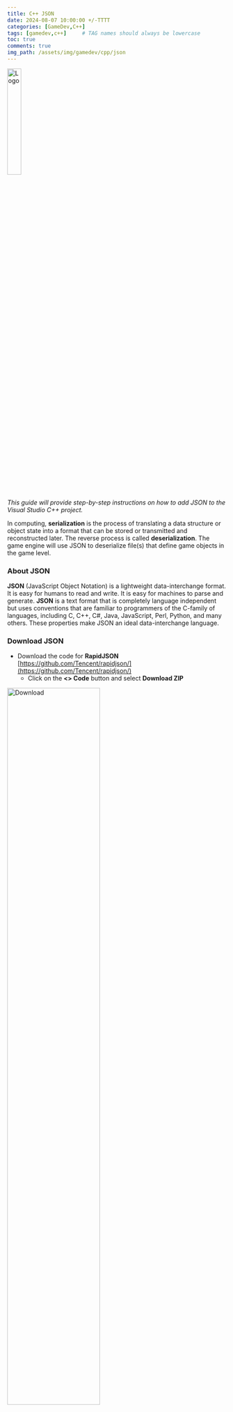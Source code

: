 ```yaml
---
title: C++ JSON
date: 2024-08-07 10:00:00 +/-TTTT
categories: [GameDev,C++]
tags: [gamedev,c++]     # TAG names should always be lowercase
toc: true
comments: true
img_path: /assets/img/gamedev/cpp/json
---
```


<div align="left">
<img src="json-logo.svg.png" alt="Logo" width="25%"/>
</div>

_This guide will provide step-by-step instructions on how to add JSON to the Visual Studio C++ project._

In computing, **serialization** is the process of translating a data structure or object state 
into a format that can be stored or transmitted and reconstructed later. 
The reverse process is called **deserialization**. The game engine will use JSON to deserialize file(s) that define game objects in the game level.

### About JSON ###
**JSON** (JavaScript Object Notation) is a lightweight data-interchange format. It is easy for humans to read and write. It is easy for machines to parse and generate. **JSON** is a text format that is completely language independent but uses conventions that are familiar to programmers of the C-family of languages, including C, C++, C#, Java, JavaScript, Perl, Python, and many others. These properties make JSON an ideal data-interchange language.

### Download JSON ###

+ Download the code for **RapidJSON** [https://github.com/Tencent/rapidjson/](https://github.com/Tencent/rapidjson/)  
  + Click on the **<> Code** button and select **Download ZIP** 
<div align="left">
<img src="json-github-download.jpg" alt="Download" width="65%"/>
</div>

+ Copy the .zip into the **ThirdParty** folder
+ Extract the ```rapidjson-master.zip``` file
+ Rename the extracted folder "rapidjson"
<div align="left">
<img src="json-zip.jpg" alt="Zip" width="65%"/>
</div>

+ Delete the ```rapidjson-master.zip``` file, it is not needed

### Add JSON to the Solution Project(s) ###
> If the **Solution** contains multiple **Projects**, the following steps will need to be done for each project. This is because each project needs the path to the JSON includes.
> <div align="left">
> <img src="json-projects.jpg" alt="Projects" width="75%"/>
> </div>
{: .prompt-warning }

> In the **Project Properties**, make sure that the **Configuration** is set to **All Configurations** and **Platform** is set to **All Platforms**.
> <div align="left">
> <img src="json-configuration.jpg" alt="Configurations" width="75%"/>
> </div>
{: .prompt-warning }

 
+ Add the directory of the FMOD include folder to the **Additional Include Directories**.
  + **Additional Include Directories** is located in **C/C++>General**.
  + Add ```$(SolutionDir)ThirdParty\rapidjson\include```

```
$(SolutionDir)ThirdParty\rapidjson\include
```
<div align="left">
<img src="json-include.jpg" alt="Include" width="75%"/>
</div>

### Create JSON File ###
+ In the **Build/Assets** folder create a text file called ```json.txt```
<div align="left">
<img src="json-file.jpg" alt="File" width="65%"/>
</div>
+ Open the file and add **JSON** data
```
{
	"name": "Raymond",
	"age": 44,
	"speed": 18.5,
	"isAwake": true,
	"position": [10, 20],
	"color": [1, 0, 0, 1]
}
```

+ The data is in a key, value format 
  + “key”: value
+ Using the key, the value can be retrieved

> _It is common to have the JSON file not correctly formatted. Use this page to verify your JSON file:_
> [https://jsonformatter.curiousconcept.com/](https://jsonformatter.curiousconcept.com/)
{: .prompt-tip }

+ Copy the contents of the **JSON** file and paste it into the page
+ Click **Process**
+ It will notify you of any errors if they exist
<div align="left">
<img src="json-formatter.jpg" alt="Formatter" width="65%"/>
</div>

### Create JSON Functions ###

+ Create a **Json.h** and **Json.cpp** in the **Core** filter, make sure the file is in the ```source/core``` folder
<div align="left">
<img src="json-files.jpg" alt="Json" width="75%"/>
</div>

#### Create JSON header (.h) ####
+ In the **Json.h** file, add code for the function declarations to load and read the **JSON** file
  + The functions are placed in a namespace to keep the function names in their own space

```
#include <string>
#include<rapidjson/document.h>

namespace Json
{
	bool Load(const std::string& filename, rapidjson::Document& document);
	bool Read(const rapidjson::Value& value, const std::string& name, int& data);
}
```

#### Create JSON source file (.cpp) ####
+ In the **Json.cpp** file, add code for the function definitions to load and read the **JSON** file

```
#include "Json.h"
#include "EFile.h"

#include <rapidjson/istreamwrapper.h>
#include <iostream>

namespace Json
{
    bool Load(const std::string& filename, rapidjson::Document& document)
    {
        // read the file into a string
        std::string buffer;
        if (!File::ReadFile(filename, buffer))
        {
            return false;
        }

        // convert the string into a json stream
        std::stringstream stream(buffer);
        rapidjson::IStreamWrapper istream(stream);

        // set the json document from the stream
        document.ParseStream(istream);
        // check if the parse was successful
        if (!document.IsObject())
        {
            std::cerr << "Could not parse Json: " << filename << std::endl;
            return false;
        }

        return true;
    }

    bool Read(const rapidjson::Value& value, const std::string& name, int& data)
    {
        // check if the value has the "<name>" and the correct data type
        if (!value.HasMember(name.c_str()) || !value[name.c_str()].IsInt())
        {
            std::cerr << "Could not read Json value: " << name << std::endl;
            return false;
        }

        // get the data
        data = value[name.c_str()].GetInt();

        return true;
    }
}
```

+ Include the **Json.h## in the Engine.h
  + Keep the include with the other Core includes

```
#include "Core/Json.h"
```

### Load and Read JSON in Main() ###
+ In the Main.cpp main() function, add the code to read the **JSON** data 

```
// !! this code is not neccessary, it just shows the contents of the file !!
std::string buffer;
File::ReadFile("json.txt", buffer);
// show the contents of the json file
std::cout << buffer << std::endl;

// create json document from the json file contents
rapidjson::Document document;
Json::Load("json.txt", document);

// read the name data from the json
std::string name;
Json::Read(document, "name", name);
// show the name data
std::cout << name << std::endl;
```

+ After running the program, the console will display the contents of the **JSON** file and the name data
<div align="left">
<img src="json-output.jpg" alt="Output" width="75%"/>
</div>

### Add Addition JSON Functions ###
_Add additional functions to load different data types from the **JSON**_

+ In the Json.h file, add the following functions
  + Include **Vector2.h** and **Color.h**
  + Add new functions to load **float**, **bool**, **std::string**, **Vector2**, and **Color**
```
    #include "Math/Vector2.h"
    #include "Math/Color.h"

	bool Read(const rapidjson::Value& value, const std::string& name, float& data);
	bool Read(const rapidjson::Value& value, const std::string& name, bool& data);
	bool Read(const rapidjson::Value& value, const std::string& name, std::string& data);
	bool Read(const rapidjson::Value& value, const std::string& name, class Vector2& data);
	bool Read(const rapidjson::Value& value, const std::string& name, class Color& data);
```

+ Create the definitions for the functions in Json.cpp
+ The code to get the data for each data type is similar to the int Read()
  + Change the functions for the data type in Is**DataType**() and Get**DataType**() function, here is an example for the bool data
  + Do this for the **bool**, **float**, and **std::string** Read() functions

```
bool Read(const rapidjson::Value& value, const std::string& name, bool& data)
{
    // check if the value has the "<name>" and the correct data type
    if (!value.HasMember(name.c_str()) || !value[name.c_str()].IsBool())
    {
        std::cerr << "Could not read Json value: " << name << std::endl;
        return false;
    }

    // get the data
    data = value[name.c_str()].GetBool();

    return true;
}
```

+ The **Vector2** and **Color** have multiple values that need to be read
  + **JSON** treats these as arrays and need to be read in as an array
+ Here is an example of reading in the **Vector2**

```
bool Read(const rapidjson::Value& value, const std::string& name, Vector2& data)
{
    // check if the value has the "<name>" and is an array with 2 elements
    if (!value.HasMember(name.c_str()) || !value[name.c_str()].IsArray() || value[name.c_str()].Size() != 2)
    {
        std::cerr << "Could not read Json value: " << name << std::endl;
        return false;
    }

    // get json array object
    auto& array = value[name.c_str()];
    // get array values
    for (rapidjson::SizeType i = 0; i < array.Size(); i++)
    {
        if (!array[i].IsNumber())
        {
            std::cerr << "Could not read Json value: " << name << std::endl;
            return false;
        }

        // get the data
        data[i] = array[i].GetFloat();
    }

    return true;
}
```

+ Using the **Vector2** as an example, complete the **Color** Read()
  + The color has 4 elements
    + Make sure when checking the array size, you check for 4 elements

### Read Data Types in Main() ###

+ Update the code in main() to read and display all the data types

```
// read the data from the json
std::string name;
int age;
float speed;
bool isAwake;
Vector2 position;
Color color;

Json::Read(document, "name", name);
Json::Read(document, "age", age);
Json::Read(document, "speed", speed);
Json::Read(document, "isAwake", isAwake);
Json::Read(document, "position", position);
Json::Read(document, "color", color);
// show the data
std::cout << name << " " << age << " " << speed << " " << isAwake << std::endl;
std::cout << position.x << " " << position.y << std::endl;
std::cout << color.r << " " << color.g << " " << color.b << " " << color.a << std::endl;
```
+ The output should look like the image below
<div align="left">
<img src="json-output-all.jpg" alt="Output All" width="75%"/>
</div>

### Create JSON Read Macro ###

_To make reading data in easier, a **macro** can be created to simplify the code. A **macro** in C++ is a preprocessor directive that defines a code fragment or value to be substituted and expanded before the actual compilation process begins._

+ In the Json.h file, add the following **macro**
  + The **#** in a **macro** converts the data parameter to a string by putting quotes around the name

```
#define READ_DATA(value, data) Json::Read(value, #data, data)
```

+ In main() change the Read() function to the **macro**
  + For the **macro** to work, the key in the **JSON** file must match the variable name in the code

_Before_
```
Json::Read(document, "name", name);
```
_After_
```
READ_DATA(document, name);
```

+ In main() change all the read functions to use the **macro**

```
READ_DATA(document, name);
READ_DATA(document, age);
READ_DATA(document, speed);
READ_DATA(document, isAwake);
READ_DATA(document, position);
READ_DATA(document, color);
```